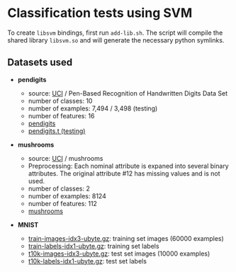 # Classification tests using SVM

To create `libsvm` bindings, first run `add-lib.sh`.
The script will compile the shared library `libsvm.so` and will generate the necessary python symlinks.

## Datasets used

- **pendigits**
    - source: [UCI](http://www.ics.uci.edu/~mlearn/MLRepository.html) / Pen-Based Recognition of Handwritten Digits Data Set
    - number of classes: 10
    - number of examples: 7,494 / 3,498 (testing)
    - number of features: 16
    - [pendigits](https://www.csie.ntu.edu.tw/~cjlin/libsvmtools/datasets/multiclass/pendigits)
    - [pendigits.t (testing)](https://www.csie.ntu.edu.tw/~cjlin/libsvmtools/datasets/multiclass/pendigits.t)
    
- **mushrooms**
    - source: [UCI](http://www.ics.uci.edu/~mlearn/MLRepository.html) / mushrooms
    - Preprocessing: Each nominal attribute is expaned into several binary attributes. The original attribute #12 has missing values and is not used.
    - number of classes: 2
    - number of examples: 8124
    - number of features: 112
    - [mushrooms](https://www.csie.ntu.edu.tw/~cjlin/libsvmtools/datasets/binary/mushrooms)
    
- **MNIST**
    - [train-images-idx3-ubyte.gz](http://yann.lecun.com/exdb/mnist/train-images-idx3-ubyte.gz):  training set images (60000 examples)
    - [train-labels-idx1-ubyte.gz](http://yann.lecun.com/exdb/mnist/train-labels-idx1-ubyte.gz):  training set labels 
    - [t10k-images-idx3-ubyte.gz](http://yann.lecun.com/exdb/mnist/t10k-images-idx3-ubyte.gz):   test set images (10000 examples)
    - [t10k-labels-idx1-ubyte.gz](http://yann.lecun.com/exdb/mnist/t10k-labels-idx1-ubyte.gz):   test set labels